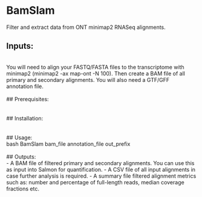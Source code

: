 # BamSlam
Filter and extract data from ONT minimap2 RNASeq alignments.

## Inputs:
<br>
You will need to align your FASTQ/FASTA files to the transcriptome with minimap2 (minimap2 -ax map-ont -N 100). Then create a BAM file of all primary and secondary alignments. You will also need a GTF/GFF annotation file. 
<br>
<br>
## Prerequisites:
<br>

<br>
<br>
## Installation:
<br>

<br>
<br>
## Usage:
<br>
bash BamSlam bam_file annotation_file out_prefix
<br>
<br>
## Outputs:
<br>
- A BAM file of filtered primary and secondary alignments. You can use this as input into Salmon for quantification.
- A CSV file of all input alignments in case further analysis is required.
- A summary file filtered alignment metrics such as: number and percentage of full-length reads, median coverage fractions etc. 
